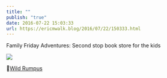 ```yaml
---
title: ""
publish: "true"
date: 2016-07-22 15:03:33
url: https://ericmwalk.blog/2016/07/22/150333.html
---
```


Family Friday Adventures: Second stop book store for the kids

![](https://ericmwalk.blog/uploads/2022/e6c0d4cd06.jpg)

📍[Wild Rumpus](https://maps.apple.com/?address=2720%20W%2043rd%20St,%20Minneapolis,%20MN%20%2055410,%20United%20States&auid=6663881507116853551&ll=44.924618,-93.313714&lsp=9902&q=Wild%20Rumpus)